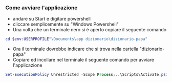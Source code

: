 ### Come avviare l'applicazione

- andare su Start e digitare powershell
- cliccare semplicemente su "Windows Powershell"
- Una volta che un terminale nero si è aperto copiare il seguente comando

```powershell
cd $env:USERPROFILE"\Documents\app dizionario\dizionario-papa"
```
- Ora il terminale dovrebbe indicare che si trova nella cartella "dizionario-papa"
- Copiare ed incollare nel terminale il seguente comando per avviare l'applicazione
```powershell
Set-ExecutionPolicy Unrestricted -Scope Process;..\Scripts\Activate.ps1;streamlit run .\home.py
```
